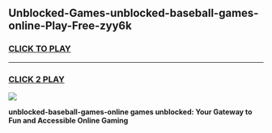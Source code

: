 
## Unblocked-Games-unblocked-baseball-games-online-Play-Free-zyy6k
<h3>
<a href="https://premium76.site?title=unblocked-baseball-games-online&ref=10A">CLICK TO PLAY</a></h3>
<hr>

<h3>
<a href="https://premium76.site?title=unblocked-baseball-games-online&ref=10A">CLICK 2 PLAY</a>
  
</h3>

<a href="https://premium76.site?title=unblocked-baseball-games-online&ref=10A"><img src="https://clearcache.store/games.png"></a>


**unblocked-baseball-games-online games unblocked: Your Gateway to Fun and Accessible Online Gaming**

